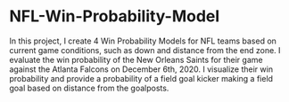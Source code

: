 # NFL-Win-Probability-Model
In this project, I create 4 Win Probability Models for NFL teams based on current game conditions, such as down and distance from the end zone. I evaluate the win probability of the New Orleans Saints for their game against the Atlanta Falcons on December 6th, 2020. I visualize their win probability and provide a probability of a field goal kicker making a field goal based on distance from the goalposts.
